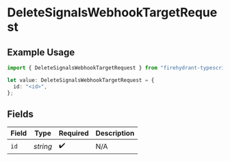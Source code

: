 # DeleteSignalsWebhookTargetRequest

## Example Usage

```typescript
import { DeleteSignalsWebhookTargetRequest } from "firehydrant-typescript-sdk/models/operations";

let value: DeleteSignalsWebhookTargetRequest = {
  id: "<id>",
};
```

## Fields

| Field              | Type               | Required           | Description        |
| ------------------ | ------------------ | ------------------ | ------------------ |
| `id`               | *string*           | :heavy_check_mark: | N/A                |
